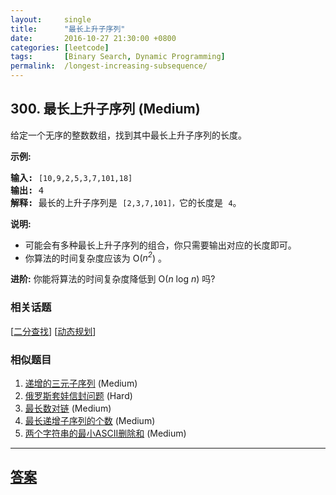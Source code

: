 ```yaml
---
layout:     single
title:      "最长上升子序列"
date:       2016-10-27 21:30:00 +0800
categories: [leetcode]
tags:       [Binary Search, Dynamic Programming]
permalink:  /longest-increasing-subsequence/
---
```


## 300. 最长上升子序列 (Medium)

<p>给定一个无序的整数数组，找到其中最长上升子序列的长度。</p>

<p><strong>示例:</strong></p>

<pre><strong>输入:</strong> <code>[10,9,2,5,3,7,101,18]
</code><strong>输出: </strong>4 
<strong>解释: </strong>最长的上升子序列是&nbsp;<code>[2,3,7,101]，</code>它的长度是 <code>4</code>。</pre>

<p><strong>说明:</strong></p>

<ul>
	<li>可能会有多种最长上升子序列的组合，你只需要输出对应的长度即可。</li>
	<li>你算法的时间复杂度应该为&nbsp;O(<em>n<sup>2</sup></em>) 。</li>
</ul>

<p><strong>进阶:</strong> 你能将算法的时间复杂度降低到&nbsp;O(<em>n</em> log <em>n</em>) 吗?</p>

### 相关话题
  [[二分查找](https://github.com/openset/leetcode/tree/master/tag/binary-search/README.md)]
  [[动态规划](https://github.com/openset/leetcode/tree/master/tag/dynamic-programming/README.md)]

### 相似题目
  1. [递增的三元子序列](/increasing-triplet-subsequence) (Medium)
  1. [俄罗斯套娃信封问题](/russian-doll-envelopes) (Hard)
  1. [最长数对链](/maximum-length-of-pair-chain) (Medium)
  1. [最长递增子序列的个数](/number-of-longest-increasing-subsequence) (Medium)
  1. [两个字符串的最小ASCII删除和](/minimum-ascii-delete-sum-for-two-strings) (Medium)

---

## [答案](https://github.com/openset/leetcode/tree/master/problems/longest-increasing-subsequence)
